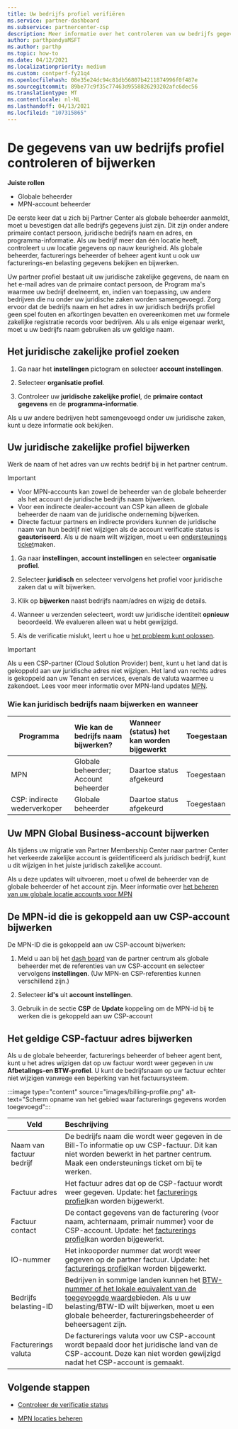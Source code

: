 ```yaml
---
title: Uw bedrijfs profiel verifiëren
ms.service: partner-dashboard
ms.subservice: partnercenter-csp
description: Meer informatie over het controleren van uw bedrijfs gegevens, zoals de primaire contact persoon, het adres en de programma gegevens. U kunt ook uw juridische en facturerings adressen bijwerken.
author: parthpandyaMSFT
ms.author: parthp
ms.topic: how-to
ms.date: 04/12/2021
ms.localizationpriority: medium
ms.custom: contperf-fy21q4
ms.openlocfilehash: 08e35e24dc94c81db56807b4211874996f0f487e
ms.sourcegitcommit: 89be77c9f35c77463d9558826293202afc6dec56
ms.translationtype: MT
ms.contentlocale: nl-NL
ms.lasthandoff: 04/13/2021
ms.locfileid: "107315865"
---
```

# <a name="verify-or-update-your-company-profile-information"></a>De gegevens van uw bedrijfs profiel controleren of bijwerken 

**Juiste rollen**

- Globale beheerder
- MPN-account beheerder

De eerste keer dat u zich bij Partner Center als globale beheerder aanmeldt, moet u bevestigen dat alle bedrijfs gegevens juist zijn. Dit zijn onder andere primaire contact persoon, juridische bedrijfs naam en adres, en programma-informatie. Als uw bedrijf meer dan één locatie heeft, controleert u uw locatie gegevens op nauw keurigheid. Als globale beheerder, facturerings beheerder of beheer agent kunt u ook uw facturerings-en belasting gegevens bekijken en bijwerken.

Uw partner profiel bestaat uit uw juridische zakelijke gegevens, de naam en het e-mail adres van de primaire contact persoon, de Program ma's waarmee uw bedrijf deelneemt, en, indien van toepassing, uw andere bedrijven die nu onder uw juridische zaken worden samengevoegd. Zorg ervoor dat de bedrijfs naam en het adres in uw juridisch bedrijfs profiel geen spel fouten en afkortingen bevatten en overeenkomen met uw formele zakelijke registratie records voor bedrijven. Als u als enige eigenaar werkt, moet u uw bedrijfs naam gebruiken als uw geldige naam.


## <a name="locate-the-legal-business-profile"></a>Het juridische zakelijke profiel zoeken

1. Ga naar het **instellingen** pictogram en selecteer **account instellingen**.
 
1. Selecteer **organisatie profiel**. 

2. Controleer uw **juridische zakelijke profiel**, de **primaire contact gegevens** en de **programma-informatie**.

Als u uw andere bedrijven hebt samengevoegd onder uw juridische zaken, kunt u deze informatie ook bekijken. 

## <a name="update-your-legal-business-profile"></a>Uw juridische zakelijke profiel bijwerken 

Werk de naam of het adres van uw rechts bedrijf bij in het partner centrum.

>[!Important]
>- Voor MPN-accounts kan zowel de beheerder van de globale beheerder als het account de juridische bedrijfs naam bijwerken.
>- Voor een indirecte dealer-account van CSP kan alleen de globale beheerder de naam van de juridische onderneming bijwerken. 
>- Directe factuur partners en indirecte providers kunnen de juridische naam van hun bedrijf niet wijzigen als de account verificatie status is **geautoriseerd**. Als u de naam wilt wijzigen, moet u een [ondersteunings ticket](https://partner.microsoft.com/dashboard/support/servicerequests/create?stage=2&topicid=eb74583c-61b3-2124-bffc-00920e0ae772)maken.



1. Ga naar **instellingen**, **account instellingen** en selecteer **organisatie profiel**.

2. Selecteer **juridisch**  en selecteer vervolgens het profiel voor juridische zaken dat u wilt bijwerken.

1. Klik op **bijwerken**  naast bedrijfs naam/adres en wijzig de details.
 
1. Wanneer u verzenden selecteert, wordt uw juridische identiteit **opnieuw** beoordeeld. We evalueren alleen wat u hebt gewijzigd.

1. Als de verificatie mislukt, leert u hoe u [het probleem kunt oplossen](verification-responses.md).

>[!Important]
>Als u een CSP-partner (Cloud Solution Provider) bent, kunt u het land dat is gekoppeld aan uw juridische adres niet wijzigen. Het land van rechts adres is gekoppeld aan uw Tenant en services, evenals de valuta waarmee u zakendoet. Lees voor meer informatie over MPN-land updates  [MPN](manage-locations.md#change-country-of-partner-global-account).


### <a name="who-can-update-legal-business-name-and-when"></a>Wie kan juridisch bedrijfs naam bijwerken en wanneer

|**Programma**|**Wie kan de bedrijfs naam bijwerken?**|**Wanneer (status) het kan worden bijgewerkt**|**Toegestaan**|
|---------------------|:-------------------------------|:------------|:-----------------|
MPN|Globale beheerder; Account beheerder|Daartoe status afgekeurd| Toegestaan|
|CSP: indirecte wederverkoper|Globale beheerder|Daartoe status afgekeurd| Toegestaan|


## <a name="update-your-mpn-global-business-account"></a>Uw MPN Global Business-account bijwerken

Als tijdens uw migratie van Partner Membership Center naar partner Center het verkeerde zakelijke account is geïdentificeerd als juridisch bedrijf, kunt u dit wijzigen in het juiste juridisch zakelijke account.

Als u deze updates wilt uitvoeren, moet u ofwel de beheerder van de globale beheerder of het account zijn. Meer informatie over [het beheren van uw globale locatie accounts voor MPN](manage-locations.md)


## <a name="update-your-mpn-id-associated-with-your-csp-account"></a>De MPN-id die is gekoppeld aan uw CSP-account bijwerken

De MPN-ID die is gekoppeld aan uw CSP-account bijwerken:

1. Meld u aan bij het [dash board](https://partner.microsoft.com/dashboard/home) van de partner centrum als globale beheerder met de referenties van uw CSP-account en selecteer vervolgens **instellingen**. (Uw MPN-en CSP-referenties kunnen verschillend zijn.)
 
1. Selecteer **id's** uit **account instellingen**.

1. Gebruik in de sectie **CSP** de **Update** koppeling om de MPN-id bij te werken die is gekoppeld aan uw CSP-account 


## <a name="update-your-csp-legal-billing-address"></a>Het geldige CSP-factuur adres bijwerken

Als u de globale beheerder, facturerings beheerder of beheer agent bent, kunt u het adres wijzigen dat op uw factuur wordt weer gegeven in uw **Afbetalings-en BTW-profiel**. U kunt de bedrijfsnaam op uw factuur echter niet wijzigen vanwege een beperking van het factuursysteem.

:::image type="content" source="images/billing-profile.png" alt-text="Scherm opname van het gebied waar facturerings gegevens worden toegevoegd":::

|**Veld**  |**Beschrijving**|  
|---------------------|:------------------|
|Naam van factuur bedrijf|De bedrijfs naam die wordt weer gegeven in de Bill-To informatie op uw CSP-factuur.  Dit kan niet worden bewerkt in het partner centrum.  Maak een ondersteunings ticket om bij te werken.|
|Factuur adres|Het factuur adres dat op de CSP-factuur wordt weer gegeven. Update: het [facturerings profiel](https://partner.microsoft.com/dashboard/account/v3/accountsettings/billingprofile#commercial)kan worden bijgewerkt.|
|Factuur contact|De contact gegevens van de facturering (voor naam, achternaam, primair nummer) voor de CSP-account.  Update: het [facturerings profiel](https://partner.microsoft.com/dashboard/account/v3/accountsettings/billingprofile#commercial)kan worden bijgewerkt.|
|IO-nummer|Het inkooporder nummer dat wordt weer gegeven op de partner factuur.  Update: het [facturerings profiel](https://partner.microsoft.com/dashboard/account/v3/accountsettings/billingprofile#commercial)kan worden bijgewerkt.|
|Bedrijfs belasting-ID|Bedrijven in sommige landen kunnen het [BTW-nummer of het lokale equivalent van de toegevoegde waarde](https://docs.microsoft.com/partner-center/organization-tax-info#submit-vat-id-number)bieden. Als u uw belasting/BTW-ID wilt bijwerken, moet u een globale beheerder, factureringsbeheerder of beheersagent zijn.|
|Facturerings valuta|De facturerings valuta voor uw CSP-account wordt bepaald door het juridische land van de CSP-account.  Deze kan niet worden gewijzigd nadat het CSP-account is gemaakt.|


## <a name="next-steps"></a>Volgende stappen

- [Controleer de verificatie status](verification-responses.md)

- [MPN locaties beheren](manage-locations.md)
